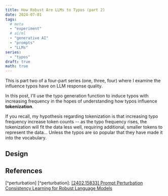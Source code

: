 ```yaml
---
title: How Robust Are LLMs to Typos (part 2)
date: 2024-07-01
tags:
  # meta
  - "experiment"
  # ai/ml
  - "generative AI"
  - "prompts"
  - "LLMs"
series:
  - "typos"
draft: true
math: true
---
```


This is part two of a four-part series (one, three, four) where I examine the influence typos have on LLM response
quality.

In this post, I'll use the typo generation function to induce typos with increasing frequency in the hopes of
understanding how typos influence **tokenization**.

If you recall, my hypothesis regarding tokenization is that increasing typo frequency increase token counts -- as the
typo frequency rises, the tokenization will fit the data less well, requiring additional, smaller tokens to represent
the data... Unless the typos are so popular that they have made it into the vocabulary.

## Design

## References

<!-- [^promptbench] [^promptbench]
[[2306.04528] PromptBench: Towards Evaluating the Robustness of Large Language Models on Adversarial Prompts](https://arxiv.org/abs/2306.04528)
[^noisy] [^noisy]:
[[2311.00258] Noisy Exemplars Make Large Language Models More Robust: A Domain-Agnostic Behavioral Analysis](https://arxiv.org/abs/2311.00258)
[^resilience] [^resilience]:
[[2404.09754] Resilience of Large Language Models for Noisy Instructions](https://arxiv.org/abs/2404.09754)
[^corpora]: [Corpora of misspellings for download](https://www.dcs.bbk.ac.uk/~ROGER/corpora.html) -->

[^perturbation] [^perturbation]:
[[2402.15833] Prompt Perturbation Consistency Learning for Robust Language Models](https://arxiv.org/abs/2402.15833)

<!-- [^tinybench]: [[2402.14992] tinyBenchmarks: evaluating LLMs with fewer examples](https://arxiv.org/abs/2402.14992)
[^promptperplexity] [^promptperplexity]:
[[2212.04037] Demystifying Prompts in Language Models via Perplexity Estimation](https://arxiv.org/abs/2212.04037)
[^perplexity] [^perplexity]:
[Perplexity of fixed-length models](https://huggingface.co/docs/transformers/en/perplexity) -->
